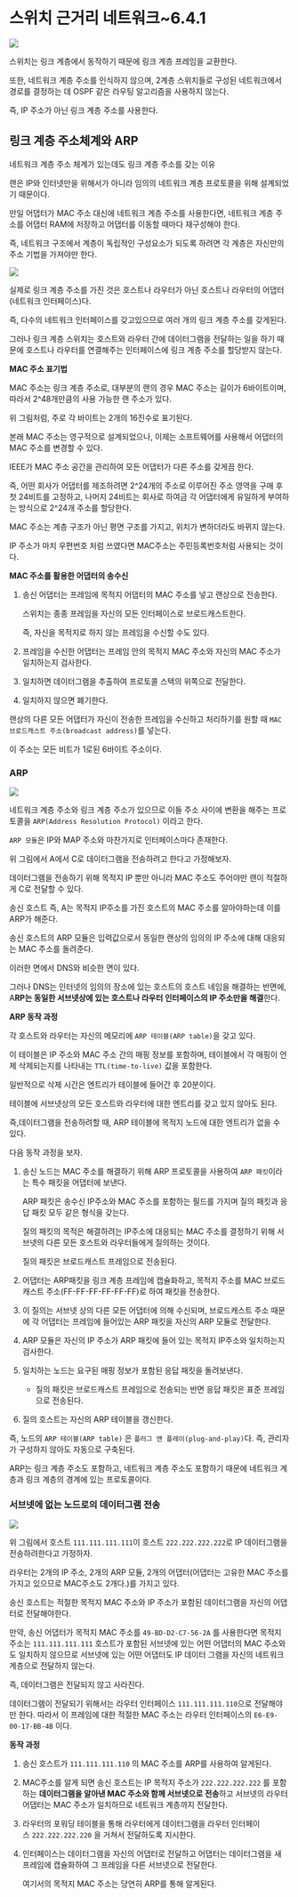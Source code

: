 # 스위치 근거리 네트워크~6.4.1

![](https://user-images.githubusercontent.com/76640167/214864184-93f04822-630e-4fb7-82e4-1453028bf915.png)

스위치는 링크 계층에서 동작하기 때문에 링크 계층 프레임을 교환한다.

또한, 네트워크 계층 주소를 인식하지 않으며, 2계층 스위치들로 구성된 네트워크에서 경로를 결정하는 데 OSPF 같은 라우팅 알고리즘을 사용하지 않는다.

즉, IP 주소가 아닌 링크 계층 주소를 사용한다.

## 링크 계층 주소체계와 ARP

네트워크 계층 주소 체계가 있는데도 링크 계층 주소를 갖는 이유

랜은 IP와 인터넷만을 위해서가 아니라 임의의 네트워크 계층 프로토콜을 위해 설계되었기 때문이다.

만일 어댑터가 MAC 주소 대신에 네트워크 계층 주소를 사용한다면, 네트워크 계층 주소를 어댑터 RAM에 저장하고 어댑터를 이동할 때마다 재구성해야 한다.

즉, 네트워크 구조에서 계층이 독립적인 구성요소가 되도록 하려면 각 계층은 자신만의 주소 기법을 가져야만 한다.

![](https://user-images.githubusercontent.com/76640167/214864181-000d5599-c0e3-451f-98ad-266d5e54debd.png)

실제로 링크 계층 주소를 가진 것은 호스트나 라우터가 아닌 호스트나 라우터의 어댑터(네트워크 인터페이스)다.

즉, 다수의 네트워크 인터페이스를 갖고있으므로 여러 개의 링크 계층 주소를 갖게된다.

그러나 링크 계층 스위치는 호스트와 라우터 간에 데이터그램을 전달하는 일을 하기 때문에 호스트나 라우터를 연결해주는 인터페이스에 링크 계층 주소를 할당받지 않는다.

**MAC 주소 표기법**

MAC 주소는 링크 계층 주소로, 대부분의 랜의 경우 MAC 주소는 길이가 6바이트이며, 따라서 2^48개만큼의 사용 가능한 랜 주소가 있다.

위 그림처럼, 주로 각 바이트는 2개의 16진수로 표기된다.

본래 MAC 주소는 영구적으로 설계되었으나, 이제는 소프트웨어를 사용해서 어댑터의 MAC 주소를 변경할 수 있다.

IEEE가 MAC 주소 공간을 관리하여 모든 어댑터가 다른 주소를 갖게끔 한다.

즉, 어떤 회사가 어댑터를 제조하려면 2^24개의 주소로 이루어진 주소 영역을 구매 후 첫 24비트를 고정하고, 나머지 24비트는 회사로 하여금 각 어댑터에게 유일하게 부여하는 방식으로 2^24개 주소를 할당한다.

MAC 주소는 계층 구조가 아닌 평면 구조를 가지고, 위치가 변하더라도 바뀌지 않는다.

IP 주소가 마치 우편번호 처럼 쓰였다면 MAC주소는 주민등록번호처럼 사용되는 것이다.

**MAC 주소를 활용한 어댑터의 송수신**

1. 송신 어댑터는 프레임에 목적지 어댑터의 MAC 주소를 넣고 랜상으로 전송한다.

   스위치는 종종 프레임을 자신의 모든 인터페이스로 브로드캐스트한다.

   즉, 자신을 목적지로 하지 않는 프레임을 수신할 수도 있다.

2. 프레임을 수신한 어댑터는 프레임 안의 목적지 MAC 주소와 자신의 MAC 주소가 일치하는지 검사한다.
3. 일치하면 데이터그램을 추출하여 프로토콜 스택의 위쪽으로 전달한다.
4. 일치하지 않으면 폐기한다.

랜상의 다른 모든 어댑터가 자신이 전송한 프레임을 수신하고 처리하기를 원할 때 `MAC 브로드캐스트 주소(broadcast address)`를 넣는다.

이 주소는 모든 비트가 1로된 6바이트 주소이다.

### ARP

![](https://user-images.githubusercontent.com/76640167/214864178-a1d7eb1b-8a60-47a3-8784-dc2fd974ed64.png)

네트워크 계층 주소와 링크 계층 주소가 있으므로 이들 주소 사이에 변환을 해주는 프로토콜을 `ARP(Address Resolution Protocol)` 이라고 한다.

`ARP 모듈`은 IP와 MAP 주소와 마찬가지로 인터페이스마다 존재한다.

위 그림에서 A에서 C로 데이터그램을 전송하려고 한다고 가정해보자.

데이터그램을 전송하기 위해 목적지 IP 뿐만 아니라 MAC 주소도 주어야만 랜이 적절하게 C로 전달할 수 있다.

송신 호스트 즉, A는 목적지 IP주소를 가진 호스트의 MAC 주소를 알아야하는데 이를 ARP가 해준다.

송신 호스트의 ARP 모듈은 입력값으로서 동일한 랜상의 임의의 IP 주소에 대해 대응되는 MAC 주소를 돌려준다.

이러한 면에서 DNS와 비슷한 면이 있다.

그러나 DNS는 인터넷의 임의의 장소에 있는 호스트의 호스트 네임을 해결하는 반면에, A**RP는 동일한 서브넷상에 있는 호스트나 라우터 인터페이스의 IP 주소만을 해결**한다.

**ARP 동작 과정**

각 호스트와 라우터는 자신의 메모리에 `ARP 테이블(ARP table)`을 갖고 있다.

이 테이블은 IP 주소와 MAC 주소 간의 매핑 정보를 포함하며, 테이블에서 각 매핑이 언제 삭제되는지를 나타내는 `TTL(time-to-live)` 값을 포함한다.

일반적으로 삭제 시간은 엔트리가 테이블에 들어간 후 20분이다.

테이블에 서브넷상의 모든 호스트와 라우터에 대한 엔트리를 갖고 있지 않아도 된다.

즉,데이터그램을 전송하려할 때, ARP 테이블에 목적지 노드에 대한 엔트리가 없을 수 있다.

다음 동작 과정을 보자.

1. 송신 노드는 MAC 주소를 해결하기 위해 ARP 프로토콜을 사용하여 `ARP 패킷`이라는 특수 패킷을 어댑터에 보낸다.

   ARP 패킷은 송수신 IP주소와 MAC 주소를 포함하는 필드를 가지며 질의 패킷과 응답 패킷 모두 같은 형식을 갖는다.

   질의 패킷의 목적은 해결하려는 IP주소에 대응되는 MAC 주소를 결정하기 위해 서브넷의 다른 모든 호스트와 라우터들에게 질의하는 것이다.

   질의 패킷은 브로드캐스트 프레임으로 전송된다.

2. 어댑터는 ARP패킷을 링크 계층 프레임에 캡슐화하고, 목적지 주소를 MAC 브로드캐스트 주소(FF-FF-FF-FF-FF-FF)로 하여 패킷을 전송한다.
3. 이 질의는 서브넷 상의 다른 모든 어댑터에 의해 수신되며, 브로드캐스트 주소 때문에 각 어댑터는 프레임에 들어있는 ARP 패킷을 자신의 ARP 모듈로 전달한다.
4. ARP 모듈은 자신의 IP 주소가 ARP 패킷에 들어 있는 목적지 IP주소와 일치하는지 검사한다.
5. 일치하는 노드는 요구된 매핑 정보가 포함된 응답 패킷을 돌려보낸다.
   - 질의 패킷은 브로드캐스트 프레임으로 전송되는 반면 응답 패킷은 표준 프레임으로 전송된다.
6. 질의 호스트는 자신의 ARP 테이블을 갱신한다.

즉, 노드의 `ARP 테이블(ARP table)` 은 `플러그 앤 플레이(plug-and-play)`다. 즉, 관리자가 구성하지 않아도 자동으로 구축된다.

ARP는 링크 계층 주소도 포함하고, 네트워크 계층 주소도 포함하기 때문에 네트워크 계층과 링크 계층의 경계에 있는 프로토콜이다.

### **서브넷에 없는 노드로의 데이터그램 전송**

![](https://user-images.githubusercontent.com/76640167/214864175-d885eaa2-fff3-4b6b-8d02-1ccb4e6a109a.png)

위 그림에서 호스트 `111.111.111.111`이 호스트 `222.222.222.222`로 IP 데이터그램을 전송하려한다고 가정하자.

라우터는 2개의 IP 주소, 2개의 ARP 모듈, 2개의 어댑터(어댑터는 고유한 MAC 주소를 가지고 있으므로 MAC주소도 2개다.)를 가지고 있다.

송신 호스트는 적절한 목적지 MAC 주소와 IP 주소가 포함된 데이터그램을 자신의 어댑터로 전달해야한다.

만약, 송신 어댑터가 목적지 MAC 주소를 `49-BD-D2-C7-56-2A` 를 사용한다면 목적지 주소는 `111.111.111.111` 호스트가 포함된 서브넷에 있는 어떤 어댑터의 MAC 주소와도 일치하지 않으므로 서브넷에 있는 어떤 어댑터도 IP 데이터 그램을 자신의 네트워크 계층으로 전달하지 않는다.

즉, 데이터그램은 전달되지 않고 사라진다.

데이터그램이 전달되기 위해서는 라우터 인터페이스 `111.111.111.110`으로 전달해야만 한다. 따라서 이 프레임에 대한 적절한 MAC 주소는 라우터 인터페이스의 `E6-E9-00-17-BB-4B` 이다.

**동작 과정**

1. 송신 호스트가 `111.111.111.110` 의 MAC 주소를 ARP를 사용하여 알게된다.
2. MAC주소를 알게 되면 송신 호스트는 IP 목적지 주소가 `222.222.222.222` 를 포함하는 **데이터그램을 알아낸 MAC 주소와 함께 서브넷으로 전송**하고 서브넷의 라우터 어댑터는 MAC 주소가 일치하므로 네트워크 계층까지 전달한다.
3. 라우터의 포워딩 테이블을 통해 라우터에게 데이터그램을 라우터 인터페이스 `222.222.222.220` 을 거쳐서 전달하도록 지시한다.
4. 인터페이스는 데이터그램을 자신의 어댑터로 전달하고 어댑터는 데이터그램을 새 프레임에 캡슐화하여 그 프레임을 다른 서브넷으로 전달한다.

   여기서의 목적지 MAC 주소는 당연히 ARP를 통해 알게된다.
